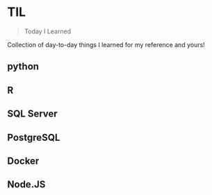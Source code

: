 # TIL

> Today I Learned

Collection of day-to-day things I learned for my reference and yours!

## python

## R

## SQL Server

## PostgreSQL

## Docker

## Node.JS
